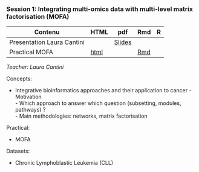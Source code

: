 ### Session 1: Integrating multi-omics data with multi-level matrix factorisation (MOFA)
        
| Contenu | HTML | pdf | Rmd | R |
|--------------------------------------------------|------|------|-----|-----|
| Presentation Laura Cantini |  | [Slides](../../2019/Session2-3/Cantini_DU-Bii_module6.pdf) |  |
| Practical MOFA | [html](../../2020/session1-2/practical_MOFA.html) |  | [Rmd](../../2020/session1-2/practical_MOFA.Rmd) |

*Teacher: Laura Cantini*

Concepts:

- Integrative bioinformatics approaches and their application to cancer 
       - Motivation  
       - Which approach to answer which question (subsetting, modules, pathways) ?  
       - Main methodologies: networks, matrix factorisation  

Practical:

- MOFA

Datasets:
- Chronic Lymphoblastic Leukemia (CLL)

